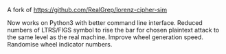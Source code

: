 A fork of https://github.com/RealGrep/lorenz-cipher-sim

Now works on Python3 with better command line interface.
Reduced numbers of LTRS/FIGS symbol to rise the bar for chosen plaintext attack to the same level as the real machine. 
Improve wheel generation speed.
Randomise wheel indicator numbers.
